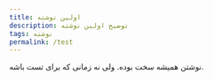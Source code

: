 ```yaml
---
title: اولین نوشته
description: توضیح اولین نوشته
tags: نوشته
permalink: /test
---
```


نوشتن همیشه سخت بوده. ولی نه زمانی که برای تست باشه.
